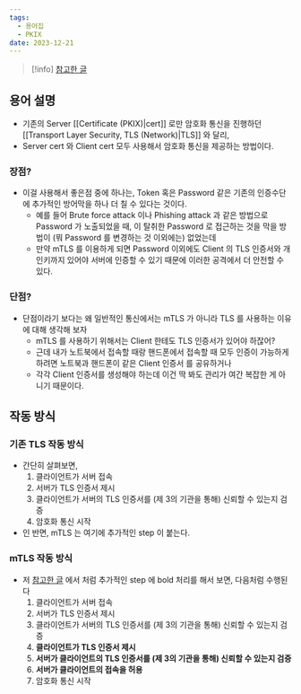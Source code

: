 ```yaml
---
tags:
  - 용어집
  - PKIX
date: 2023-12-21
---
```

> [!info] [참고한 글](https://www.cloudflare.com/learning/access-management/what-is-mutual-tls/)
## 용어 설명

- 기존의 Server [[Certificate (PKIX)|cert]] 로만 암호화 통신을 진행하던 [[Transport Layer Security, TLS (Network)|TLS]] 와 달리,
- Server cert 와 Client cert 모두 사용해서 암호화 통신을 제공하는 방법이다.

### 장점?

- 이걸 사용해서 좋은점 중에 하나는, Token 혹은 Password 같은 기존의 인증수단에 추가적인 방어막을 하나 더 칠 수 있다는 것이다.
	- 예를 들어 Brute force attack 이나 Phishing attack 과 같은 방법으로 Password 가 노출되었을 때, 이 탈취한 Password 로 접근하는 것을 막을 방법이 (뭐 Password 를 변경하는 것 이외에는) 없었는데
	- 만약 mTLS 를 이용하게 되면 Password 이외에도 Client 의 TLS 인증서와 개인키까지 있어야 서버에 인증할 수 있기 때문에 이러한 공격에서 더 안전할 수 있다.

### 단점?

- 단점이라기 보다는 왜 일반적인 통신에서는 mTLS 가 아니라 TLS 를 사용하는 이유에 대해 생각해 보자
	- mTLS 를 사용하기 위해서는 Client 한테도 TLS 인증서가 있어야 하잖어?
	- 근데 내가 노트북에서 접속할 때랑 핸드폰에서 접속할 때 모두 인증이 가능하게 하려면 노트북과 핸드폰이 같은 Client 인증서 를 공유하거나
	- 각각 Client 인증서를 생성해야 하는데 이건 딱 봐도 관리가 여간 복잡한 게 아니기 때문이다.

## 작동 방식

### 기존 TLS 작동 방식

- 간단히 살펴보면,
	1. 클라이언트가 서버 접속
	2. 서버가 TLS 인증서 제시
	3. 클라이언트가 서버의 TLS 인증서를 (제 3의 기관을 통해) 신뢰할 수 있는지 검증
	4. 암호화 통신 시작
- 인 반면, mTLS 는 여기에 추가적인 step 이 붙는다.

### mTLS 작동 방식

- 저 [참고한 글](https://www.cloudflare.com/learning/access-management/what-is-mutual-tls/) 에서 처럼 추가적인 step 에 bold 처리를 해서 보면, 다음처럼 수행된다
	1. 클라이언트가 서버 접속
	2. 서버가 TLS 인증서 제시
	3. 클라이언트가 서버의 TLS 인증서를 (제 3의 기관을 통해) 신뢰할 수 있는지 검증
	4. **클라이언트가 TLS 인증서 제시**
	5. **서버가 클라이언트의 TLS 인증서를 (제 3의 기관을 통해) 신뢰할 수 있는지 검증**
	6. **서버가 클라이언트의 접속을 허용**
	7. 암호화 통신 시작